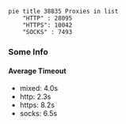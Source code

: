 
```mermaid
pie title 38835 Proxies in list
    "HTTP" : 28095
    "HTTPS": 10042
    "SOCKS" : 7493
```

### Some Info
#### Average Timeout

- mixed: 4.0s
- http: 2.3s
- https: 8.2s
- socks: 6.5s